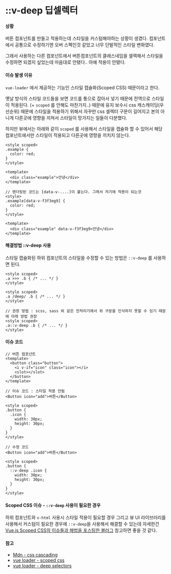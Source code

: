 # ::v-deep 딥셀렉터

#### 상황

버튼 컴포넌트를 만들고 적용하는데 스타일을 커스텀해야하는 상황이 생겼다. 컴포넌트에서 공통으로 수정하기엔 오버 스펙인것 같았고 너무 단발적인 스타일 변화였다.

그래서 사용하는 다른 컴포넌트에서 버튼컴포넌트의 클래스네임을 셀렉해서 스타일을 수정하면 되겠지 싶었는데 마음대로 안됐다.. 아예 적용이 안됐다.

####

#### 이슈 발생 이유

`vue-loader` 에서 제공하는 기능인 스타일 캡슐화(Scoped CSS) 때문이라고 한다.

옛날 방식의 스타일 코드들을 보면 코드를 통으로 잡아서 넣기 때문에 전역으로 스타일이 적용된다. (+ `scoped` 를 안해도 마찬가지..) 때문에 유지 보수시 css 캐스캐이딩(우선순위) 때문에 스타일을 적용하기 위해서 자꾸만 css 셀렉터 구문이 길어지고 본의 아니게 다른곳에 영향을 끼쳐서 스타일이 망가지는 일들이 다분했다.

하지만 뷰에서는 아래와 같이 `scoped` 를 사용해서 스타일을 캡슐화 할 수 있어서 해당 컴포넌트에서만 스타일이 적용되고 다른곳에 영향을 끼치지 않는다.

```
<style scoped>
.example {
  color: red;
}
</style>

<template>
  <div class="example">안녕</div>
</template>

// 렌더링된 코드는 [data-v-....]이 붙는다. 그래서 저기에 적용이 되는것
<style>
.example[data-v-f3f3eg9] {
  color: red;
}
</style>

<template>
  <div class="example" data-v-f3f3eg9>안녕</div>
</template>
```

####

#### 해결방법 ::v-deep 사용

스타일 캡슐화된 하위 컴포넌트의 스타일을 수정할 수 있는 방법은 `::v-deep` 를 사용하면 된다.

```
<style scoped>
.a >>> .b { /* ... */ }
</style>

<style scoped>
.a /deep/ .b { /* ... */ }
</style>

// 권장 방법 : scss, sass 와 같은 전처리기에서 위 구문을 인식하지 못할 수 있기 때문에 아래 방법 권장
<style scoped>
.a::v-deep .b { /* ... */ }
</style>
```



#### 이슈 코드

```
// 버튼 컴포넌트
<template>
  <button class="button">
    <i v-if="icon" class="icon"></i>
    <slot></slot>
  </button>
</template>

// 이슈 코드 : 스타일 적용 안됨
<Button icon="add">버튼</Button>

<style scoped>
.button {
  .icon {
    width: 30px;
    height: 30px;
  }
}
</style>

// 수정 코드
<Button icon="add">버튼</Button>

<style scoped>
.button {
  ::v-deep .icon {
    width: 30px;
    height: 30px;
  }
}
</style>
```

####

#### Scoped CSS 이슈 - `::v-deep` 사용이 필요한 경우

하위 컴포넌트와 `v-html` 사용시 스타일 적용이 필요할 경우 그리고 뷰 UI 라이브러리를 사용해서 커스텀이 필요한 경우에 `::v-deep`을 사용해서 해결할 수 있는데 자세한건 [Vue.js Scoped CSS의 이슈들과 해법을 포스팅한 블러그](https://blog.jeongwoo.in/vue-js-scoped-css-1b77c9a1b8bb) 참고하면 좋을 것 같다.

####

#### 참고

* [Mdn - css cascading](https://developer.mozilla.org/ko/docs/Web/CSS/Cascade)
* [vue loader - scoped css](https://vue-loader-v14.vuejs.org/kr/features/scoped-css.html)
* [vue loader - deep selectors](https://vue-loader.vuejs.org/guide/scoped-css.html#deep-selectors)

